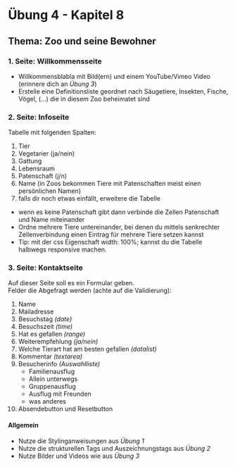 # Übung 4 - Kapitel 8

## Thema: Zoo und seine Bewohner

### 1. Seite: Willkommensseite
- Willkommensblabla mit Bild(ern) und einem YouTube/Vimeo Video (erinnere dich an *Übung 3*)
- Erstelle eine Definitionsliste geordnet nach Säugetiere, Insekten, Fische, Vögel, (...) die in diesem Zoo beheimatet sind

### 2. Seite: Infoseite
Tabelle mit folgenden Spalten:
1. Tier 
2. Vegetarier (ja/nein)
3. Gattung
4. Lebensraum
5. Patenschaft (j/n)
6. Name (in Zoos bekommen Tiere mit Patenschaften meist einen persönlichen Namen)
7. falls dir noch etwas einfällt, erweitere die Tabelle

* wenn es keine Patenschaft gibt dann verbinde die Zellen Patenschaft und Name miteinander
* Ordne mehrere Tiere untereinander, bei denen du mittels senkrechter Zellenverbindung einen Eintrag für mehrere Tiere setzen kannst
* Tip: mit der css Eigenschaft width: 100%; kannst du die Tabelle halbwegs responsive machen.

### 3. Seite: Kontaktseite

Auf dieser Seite soll es ein Formular geben.<br>
Felder die Abgefragt werden (achte auf die Validierung):
1. Name
2. Mailadresse
3. Besuchstag *(date)*
4. Besuchszeit *(time)*
5. Hat es gefallen *(range)*
6. Weiterempfehlung *(ja/nein)*
7. Welche Tierart hat am besten gefallen *(datalist)*
8. Kommentar *(textarea)*
9. Besucherinfo *(Auswahlliste)*
    * Familienausflug
    * Allein unterwegs
    * Gruppenausflug
    * Ausflug mit Freunden
    * was anderes
10. Absendebutton und Resetbutton


#### Allgemein
* Nutze die Stylinganweisungen aus *Übung 1*
* Nutze die strukturellen Tags und Auszeichnungstags aus *Übung 2*
* Nutze Bilder und Videos wie aus *Übung 3*
